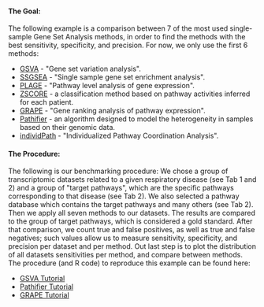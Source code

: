 #### The Goal:
The following example is a comparison between 7 of the most used single-sample Gene Set Analysis methods, in order to find the methods with the best sensitivity, specificity, and precision.
For now, we only use the first 6 methods:
* [GSVA](https://www.ncbi.nlm.nih.gov/pmc/articles/PMC3618321/) - "Gene set variation analysis". 	 
* [SSGSEA](https://www.ncbi.nlm.nih.gov/pmc/articles/PMC2783335/) - "Single sample gene set enrichment analysis".
* [PLAGE](https://www.ncbi.nlm.nih.gov/pmc/articles/PMC1261155/) - "Pathway level analysis of gene expression".
* [ZSCORE](https://www.ncbi.nlm.nih.gov/pmc/articles/PMC2563693/) - a classification method based on pathway activities inferred for each patient. 
* [GRAPE](https://www.ncbi.nlm.nih.gov/pmc/articles/PMC5485588/) - "Gene ranking analysis of pathway expression".
* [Pathifier](https://www.ncbi.nlm.nih.gov/pmc/articles/PMC3631698/) - an algorithm designed to model the heterogeneity in samples based on their genomic data.
* [individPath](https://academic.oup.com/bib/article/17/1/78/1742633) - "Individualized Pathway Coordination Analysis". 

#### The Procedure:
The following is our benchmarking procedure: 
We chose a group of transcriptomic datasets related to a given respiratory disease (see Tab 1 and 2) and a group of "target pathways", which are the specific pathways corresponding to 
that disease (see Tab 2). We also selected a pathway database which contains the target pathways and many others (see Tab 2). Then we apply all seven methods to our datasets. The results 
are compared to the group of target pathways, which is considered a gold standard. After that comparison, we count true and false positives, as well as true and false negatives; such values 
allow us to measure sensitivity, specificity, and precision per dataset and per method. Out last step is to plot the distribution of all datasets sensitivities per method, and compare between methods.
The procedure (and R code) to reproduce this example can be found here: 
* [GSVA Tutorial](https://nbviewer.jupyter.org/github/mora-lab/benchmarks/blob/master/single-sample/workflows/Tutorial%20of%20GSVA%20using%20data%20GSE10245.ipynb) 
* [Pathifier Tutorial](https://nbviewer.jupyter.org/github/mora-lab/benchmarks/blob/master/single-sample/workflows/Tutorial%20of%20Pathifier%20using%20data%20GSE10245.ipynb)
* [GRAPE Tutorial](https://nbviewer.jupyter.org/github/mora-lab/benchmarks/blob/master/single-sample/workflows/Tutorial%20of%20GRAPE%20using%20data%20GSE10245.ipynb)
